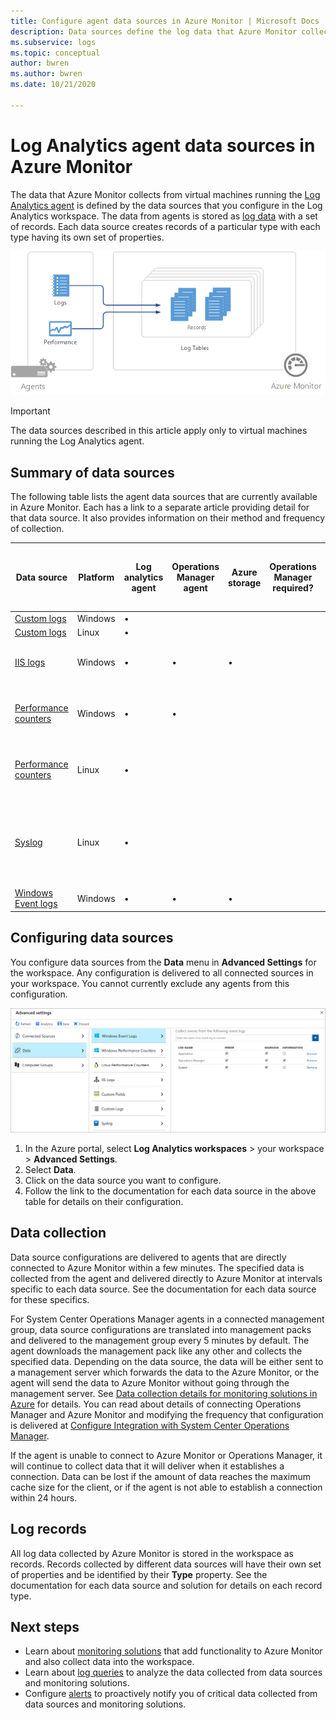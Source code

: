 ```yaml
---
title: Configure agent data sources in Azure Monitor | Microsoft Docs
description: Data sources define the log data that Azure Monitor collects from agents and other connected sources.  This article describes the concept of how Azure Monitor uses data sources, explains the details of how to configure them, and provides a summary of the different data sources available.
ms.subservice: logs
ms.topic: conceptual
author: bwren
ms.author: bwren
ms.date: 10/21/2020

---
```


# Log Analytics agent data sources in Azure Monitor
The data that Azure Monitor collects from virtual machines running the [Log Analytics agent](log-analytics-agent.md) is defined by the data sources that you configure in the Log Analytics workspace.  The data from agents is stored as [log data](data-platform-logs.md) with a set of records.  Each data source creates records of a particular type with each type having its own set of properties.

![Log data collection](media/agent-data-sources/overview.png)

> [!IMPORTANT]
> The data sources described in this article apply only to virtual machines running the Log Analytics agent. 

## Summary of data sources
The following table lists the agent data sources that are currently available in Azure Monitor.  Each has a link to a separate article providing detail for that data source.   It also provides information on their method and frequency of collection. 


| Data source | Platform | Log analytics agent | Operations Manager agent | Azure storage | Operations Manager required? | Operations Manager agent data sent via management group | Collection frequency |
| --- | --- | --- | --- | --- | --- | --- | --- |
| [Custom logs](data-sources-custom-logs.md) | Windows |&#8226; |  | |  |  | on arrival |
| [Custom logs](data-sources-custom-logs.md) | Linux   |&#8226; |  | |  |  | on arrival |
| [IIS logs](data-sources-iis-logs.md) | Windows |&#8226; |&#8226; |&#8226; |  |  |depends on Log File Rollover setting |
| [Performance counters](data-sources-performance-counters.md) | Windows |&#8226; |&#8226; |  |  |  |as scheduled, minimum of 10 seconds |
| [Performance counters](data-sources-performance-counters.md) | Linux |&#8226; |  |  |  |  |as scheduled, minimum of 10 seconds |
| [Syslog](data-sources-syslog.md) | Linux |&#8226; |  |  |  |  |from Azure storage: 10 minutes; from agent: on arrival |
| [Windows Event logs](data-sources-windows-events.md) |Windows |&#8226; |&#8226; |&#8226; |  |&#8226; | on arrival |


## Configuring data sources
You configure data sources from the **Data** menu in **Advanced Settings** for the workspace.  Any configuration is delivered to all connected sources in your workspace.  You cannot currently exclude any agents from this configuration.

![Configure Windows events](media/agent-data-sources/configure-events.png)

1. In the Azure portal, select **Log Analytics workspaces** > your workspace > **Advanced Settings**.
2. Select **Data**.
3. Click on the data source you want to configure.
4. Follow the link to the documentation for each data source in the above table for details on their configuration.


## Data collection
Data source configurations are delivered to agents that are directly connected to Azure Monitor within a few minutes.  The specified data is collected from the agent and delivered directly to Azure Monitor at intervals specific to each data source.  See the documentation for each data source for these specifics.

For System Center Operations Manager agents in a connected management group, data source configurations are translated into management packs and delivered to the management group every 5 minutes by default.  The agent downloads the management pack like any other and collects the specified data. Depending on the data source, the data will be either sent to a management server which forwards the data to the Azure Monitor, or the agent will send the data to Azure Monitor without going through the management server. See [Data collection details for monitoring solutions in Azure](../monitor-reference.md) for details.  You can read about details of connecting Operations Manager and Azure Monitor and modifying the frequency that configuration is delivered at [Configure Integration with System Center Operations Manager](om-agents.md).

If the agent is unable to connect to Azure Monitor or Operations Manager, it will continue to collect data that it will deliver when it establishes a connection.  Data can be lost if the amount of data reaches the maximum cache size for the client, or if the agent is not able to establish a connection within 24 hours.

## Log records
All log data collected by Azure Monitor is stored in the workspace as records.  Records collected by different data sources will have their own set of properties and be identified by their **Type** property.  See the documentation for each data source and solution for details on each record type.

## Next steps
* Learn about [monitoring solutions](../insights/solutions.md) that add functionality to Azure Monitor and also collect data into the workspace.
* Learn about [log queries](../log-query/log-query-overview.md) to analyze the data collected from data sources and monitoring solutions.  
* Configure [alerts](alerts-overview.md) to proactively notify you of critical data collected from data sources and monitoring solutions.
